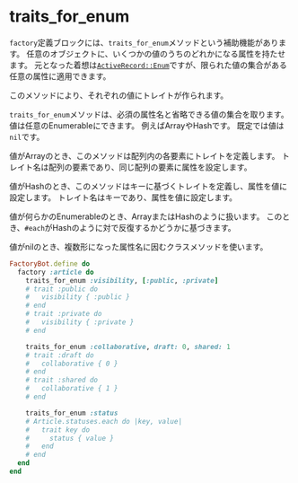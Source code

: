 # traits_for_enum

`factory`定義ブロックには、`traits_for_enum`メソッドという補助機能があります。
任意のオブジェクトに、いくつかの値のうちのどれかになる属性を持たせます。
元となった着想は[`ActiveRecord::Enum`]ですが、限られた値の集合がある任意の属性に適用できます。

[`ActiveRecord::Enum`]: https://api.rubyonrails.org/classes/ActiveRecord/Enum.html

このメソッドにより、それぞれの値にトレイトが作られます。

`traits_for_enum`メソッドは、必須の属性名と省略できる値の集合を取ります。
値は任意のEnumerableにできます。
例えばArrayやHashです。
既定では値は`nil`です。

値がArrayのとき、このメソッドは配列内の各要素にトレイトを定義します。
トレイト名は配列の要素であり、同じ配列の要素に属性を設定します。

値がHashのとき、このメソッドはキーに基づくトレイトを定義し、属性を値に設定します。
トレイト名はキーであり、属性を値に設定します。

値が何らかのEnumerableのとき、ArrayまたはHashのように扱います。
このとき、`#each`がHashのように対で反復するかどうかに基づきます。

値がnilのとき、複数形になった属性名に因むクラスメソッドを使います。

```ruby
FactoryBot.define do
  factory :article do
    traits_for_enum :visibility, [:public, :private]
    # trait :public do
    #   visibility { :public }
    # end
    # trait :private do
    #   visibility { :private }
    # end

    traits_for_enum :collaborative, draft: 0, shared: 1
    # trait :draft do
    #   collaborative { 0 }
    # end
    # trait :shared do
    #   collaborative { 1 }
    # end

    traits_for_enum :status
    # Article.statuses.each do |key, value|
    #   trait key do
    #     status { value }
    #   end
    # end
  end
end
```
